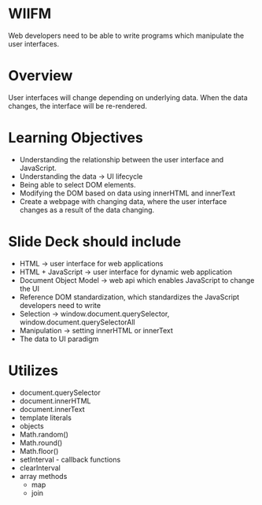 # WIIFM

Web developers need to be able to write programs which manipulate the user interfaces.

# Overview

User interfaces will change depending on underlying data. When the data changes, the interface will be re-rendered.

# Learning Objectives

- Understanding the relationship between the user interface and JavaScript.
- Understanding the data -> UI lifecycle
- Being able to select DOM elements.
- Modifying the DOM based on data using innerHTML and innerText
- Create a webpage with changing data, where the user interface changes as a result of the data changing.

# Slide Deck should include
- HTML -> user interface for web applications
- HTML + JavaScript -> user interface for dynamic web application 
- Document Object Model -> web api which enables JavaScript to change the UI
- Reference DOM standardization, which standardizes the JavaScript developers need to write
- Selection -> window.document.querySelector, window.document.querySelectorAll
- Manipulation -> setting innerHTML or innerText
- The data to UI paradigm

# Utilizes

- document.querySelector
- document.innerHTML
- document.innerText
- template literals
- objects
- Math.random()
- Math.round()
- Math.floor()
- setInterval - callback functions
- clearInterval
- array methods
  - map
  - join
